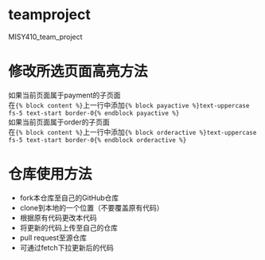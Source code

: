 # teamproject
 MISY410_team_project
# 修改所选页面高亮方法
如果当前页面属于payment的子页面  
在`{% block content %}`上一行中添加`{% block payactive %}text-uppercase fs-5 text-start border-0{% endblock payactive %}`  
如果当前页面属于order的子页面  
在`{% block content %}`上一行中添加`{% block orderactive %}text-uppercase fs-5 text-start border-0{% endblock orderactive %}`  
# 仓库使用方法
- fork本仓库至自己的GitHub仓库
- clone到本地的一个位置（不要覆盖原有代码）
- 根据原有代码更改本代码
- 将更新的代码上传至自己的仓库
- pull request至源仓库
- 可通过fetch下拉更新后的代码